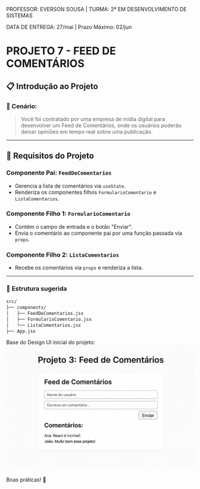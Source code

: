 PROFESSOR: EVERSON SOUSA | TURMA: 2º EM DESENVOLVIMENTO DE SISTEMAS

DATA DE ENTREGA: 27/mai | Prazo Máximo: 02/jun

# PROJETO 7 - FEED DE COMENTÁRIOS

## 📋 Introdução ao Projeto

### 🏢 Cenário:

> Você foi contratado por uma empresa de mídia digital para desenvolver um Feed de Comentários, onde os usuários poderão deixar opiniões em tempo real sobre uma publicação.

---

## 🔹 Requisitos do Projeto

### Componente Pai: `FeedDeComentarios`

- Gerencia a lista de comentários via `useState`.
- Renderiza os componentes filhos `FormularioComentario` e `ListaComentarios`.

### Componente Filho 1: `FormularioComentario`

- Contém o campo de entrada e o botão "Enviar".
- Envia o comentário ao componente pai por uma função passada via `props`.

### Componente Filho 2: `ListaComentarios`

- Recebe os comentários via `props` e renderiza a lista.

---

### 📁 **Estrutura sugerida**

```
src/
├── components/
│   ├── FeedDeComentarios.jsx
│   ├── FormularioComentario.jsx
│   └── ListaComentarios.jsx
├── App.jsx

```

Base do Design UI inicial do projeto:
![prof7image.png](prof7image.png)

Boas práticas! 🤙
